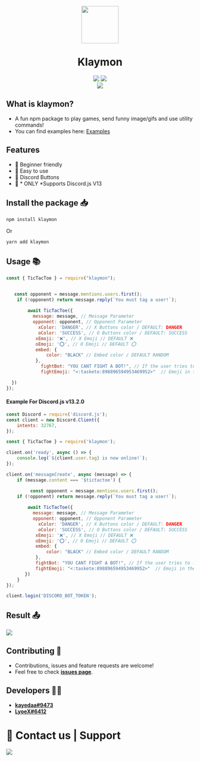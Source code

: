 <p align="center"><img width="100px"
   style="margin-bottom:-6px" src="https://cdn.discordapp.com/attachments/899184649090265119/899190347811401729/f6dd034f2428b3ce23f63e63503e3ed0.webp"/></p>
<h1 align="center">Klaymon</h1>
<p align="center">
   <a href="https://www.npmjs.com/package/klaymon"><img src="https://img.shields.io/npm/v/klaymon.svg?style=flat-square" /></a>
   <a href="https://github.com/kayedaa/klaymon/blob/master/LICENSE"><img src="https://nuggies.js.org/assets/img/license.ade17f5e.svg" /></a>
   <br>
   <a href="https://www.npmjs.com/package/klaymon"><img src="https://nodei.co/npm/klaymon.png?downloadRank=true&downloads=true&downloadRank=true&stars=true" /></a>
</p>

## What is klaymon?
- A fun npm package to play games, send funny image/gifs and use utility commands!
- You can find examples here: [Examples](https://github.com/kayedaa/klaymon/tree/master/Examples)

## Features
- 🧑 Beginner friendly
- 🎉 Easy to use
- 🔘 Discord Buttons
- 🤖 * ONLY *Supports Discord.js V13

## Install the package 📥
```sh
npm install klaymon
```
Or

```sh
yarn add klaymon
```

## Usage 📚
```js
const { TicTacToe } = require("klaymon");


   const opponent = message.mentions.users.first();
    if (!opponent) return message.reply(`You must tag a user!`);
   
        await TicTacToe({
          message: message, // Message Parameter
          opponent: opponent, // Opponent Parameter
            xColor: 'DANGER', // X Buttons color / DEFAULT: DANGER
            oColor: 'SUCCESS', // O Buttons color / DEFAULT: SUCCESS
           xEmoji: '❌', // X Emoji // DEFAULT ❌
           oEmoji: '⭕', // O Emoji // DEFAULT ⭕
           embed: {
               color: "BLACK" // Embed color / DEFAULT RANDOM
           },
             fightBot: "YOU CANT FIGHT A BOT!", // If the user tries to fight a bot / DEFAULT: "Awww, You can't fight a bot!"
             fightEmoji: "<:taskete:898896594953469952>"  // Emoji in the embed / DEFAULT: 🎮

  })
});
```

#### Example For Discord.js v13.2.0
```js
const Discord = require('discord.js');
const client = new Discord.Client({
    intents: 32767,
});

const { TicTacToe } = require('klaymon');

client.on('ready', async () => {
	console.log(`${client.user.tag} is now online!`);
});

client.on('messageCreate', async (message) => {
	if (message.content === '$tictactoe') {

		 const opponent = message.mentions.users.first();
    if (!opponent) return message.reply(`You must tag a user!`);
   
        await TicTacToe({
          message: message, // Message Parameter
          opponent: opponent, // Opponent Parameter
            xColor: 'DANGER', // X Buttons color / DEFAULT: DANGER
            oColor: 'SUCCESS', // O Buttons color / DEFAULT: SUCCESS
           xEmoji: '❌', // X Emoji // DEFAULT ❌
           oEmoji: '⭕', // O Emoji // DEFAULT ⭕
           embed: {
               color: "BLACK" // Embed color / DEFAULT RANDOM
           },
           fightBot: "YOU CANT FIGHT A BOT!", // If the user tries to fight a bot / DEFAULT: "Awww, You can't fight a bot!"
           fightEmoji: "<:taskete:898896594953469952>"  // Emoji in the embed / DEFAULT: 🎮
       })
	}
}); 

client.login('DISCORD_BOT_TOKEN');
```
## Result 📤
<img src="https://cdn.discordapp.com/attachments/899184649090265119/899188901321785364/Immagine_2021-10-17_085522.png">

## Contributing 🤝
- Contributions, issues and feature requests are welcome!
- Feel free to check **[issues page](https://github.com/kayedaa/klaymon/issues)**.

## Developers 👨‍💻
- **[kayedaa#9473](https://github.com/kayedaa)**
- **[LyoeX#6412](https://github.com/lyoex)**


  
 <h1>👥 Contact us | Support</h1>
 <p>
<a href="https://discord.gg/qFtU2g9Fa8"><img src="https://cdn.discordapp.com/attachments/899184649090265119/899193391370346496/Immagine_2021-10-17_091314.png" /></a>
</p>
